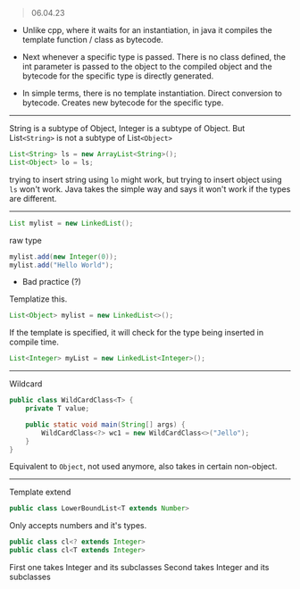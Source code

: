 > 06.04.23

- Unlike cpp, where it waits for an instantiation, in java it compiles the template function / class as bytecode.
- Next whenever a specific type is passed. There is no class defined, the int parameter is passed to the object to the compiled object and the bytecode for the specific type is directly generated.

- In simple terms, there is no template instantiation. Direct conversion to bytecode. Creates new bytecode for the specific type.

---

String is a subtype of Object, Integer is a subtype of Object.
But List`<String>` is not a subtype of List`<Object>`

```java
List<String> ls = new ArrayList<String>();
List<Object> lo = ls;
```

trying to insert string using `lo` might work, but trying to insert object using `ls` won't work.
Java takes the simple way and says it won't work if the types are different.

---

```java
List mylist = new LinkedList();
```

raw type

```java
mylist.add(new Integer(0));
mylist.add("Hello World");
```

- Bad practice (?)

Templatize this.
```java
List<Object> mylist = new LinkedList<>();
```

If the template is specified, it will check for the type being inserted in compile time.

```java
List<Integer> myList = new LinkedList<Integer>();
```

---

Wildcard

```java
public class WildCardClass<T> {
    private T value;

    public static void main(String[] args) {
        WildCardClass<?> wc1 = new WildCardClass<>("Jello");
    }
}
```

Equivalent to `Object`, not used anymore, also takes in certain non-object.

---

Template extend

```java
public class LowerBoundList<T extends Number>
```

Only accepts numbers and it's types.

```java
public class cl<? extends Integer>
public class cl<T extends Integer>
```

First one takes Integer and its subclasses
Second takes Integer and its subclasses
